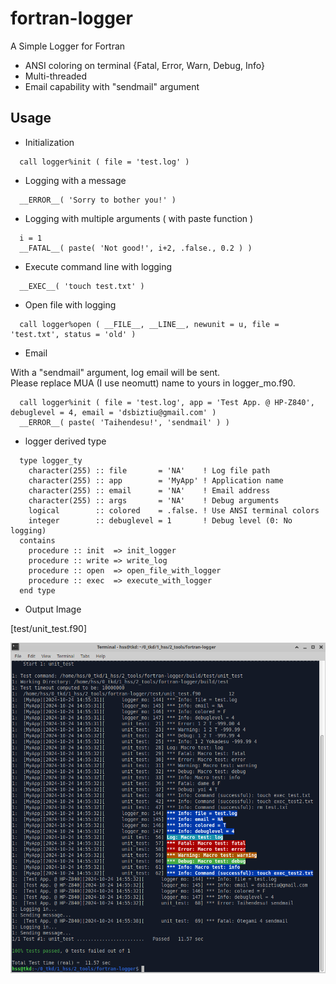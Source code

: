 # fortran-logger

A Simple Logger for Fortran

- ANSI coloring on terminal {Fatal, Error, Warn, Debug, Info}
- Multi-threaded
- Email capability with "sendmail" argument

## Usage

- Initialization

```
  call logger%init ( file = 'test.log' )
```

- Logging with a message

```
  __ERROR__( 'Sorry to bother you!' )

```

- Logging with multiple arguments ( with paste function )

```
  i = 1
  __FATAL__( paste( 'Not good!', i+2, .false., 0.2 ) )

```

- Execute command line with logging

```
  __EXEC__( 'touch test.txt' )
```

- Open file with logging

```
  call logger%open ( __FILE__, __LINE__, newunit = u, file = 'test.txt', status = 'old' )
```

- Email

With a "sendmail" argument, log email will be sent.\
Please replace MUA (I use neomutt) name to yours in logger_mo.f90.

```
  call logger%init ( file = 'test.log', app = 'Test App. @ HP-Z840', debuglevel = 4, email = 'dsbiztiu@gmail.com' )
  __ERROR__( paste( 'Taihendesu!', 'sendmail' ) )
```

- logger derived type

```
  type logger_ty
    character(255) :: file       = 'NA'    ! Log file path
    character(255) :: app        = 'MyApp' ! Application name
    character(255) :: email      = 'NA'    ! Email address
    character(255) :: args       = 'NA'    ! Debug arguments
    logical        :: colored    = .false. ! Use ANSI terminal colors
    integer        :: debuglevel = 1       ! Debug level (0: No logging)
  contains
    procedure :: init  => init_logger
    procedure :: write => write_log
    procedure :: open  => open_file_with_logger
    procedure :: exec  => execute_with_logger
  end type
```

- Output Image

[test/unit_test.f90]

![unit_test](./doc/unit_test.png)
